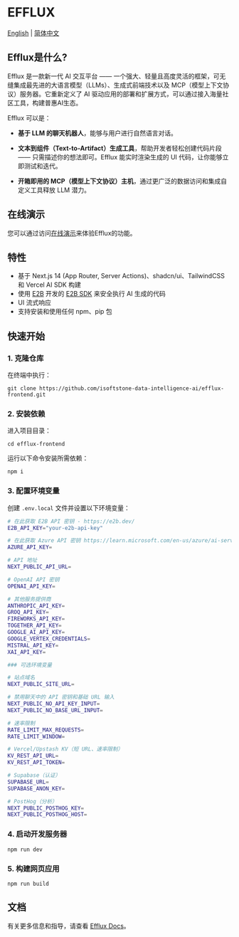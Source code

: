 # EFFLUX

[English](./README.md) | [简体中文](./README_CN.md)

## Efflux是什么?

Efflux 是一款新一代 AI 交互平台 —— 一个强大、轻量且高度灵活的框架，可无缝集成最先进的大语言模型（LLMs）、生成式前端技术以及 MCP（模型上下文协议）服务器。它重新定义了 AI 驱动应用的部署和扩展方式，可以通过接入海量社区工具，构建普惠AI生态。

Efflux 可以是：

* **基于 LLM 的聊天机器人**，能够与用户进行自然语言对话。

* **文本到组件（Text-to-Artifact）生成工具**，帮助开发者轻松创建代码片段 —— 只需描述你的想法即可。Efflux 能实时渲染生成的 UI 代码，让你能够立即测试和迭代。

* **开箱即用的 MCP（模型上下文协议）主机**，通过更广泛的数据访问和集成自定义工具释放 LLM 潜力。


## 在线演示

您可以通过访问[在线演示](http://47.236.204.213:3000/login)来体验Efflux的功能。


## 特性

- 基于 Next.js 14 (App Router, Server Actions)、shadcn/ui、TailwindCSS 和 Vercel AI SDK 构建
- 使用 [E2B](https://e2b.dev) 开发的 [E2B SDK](https://github.com/e2b-dev/code-interpreter) 来安全执行 AI 生成的代码
- UI 流式响应
- 支持安装和使用任何 npm、pip 包

## 快速开始

### 1. 克隆仓库

在终端中执行：

```
git clone https://github.com/isoftstone-data-intelligence-ai/efflux-frontend.git
```

### 2. 安装依赖

进入项目目录：

```
cd efflux-frontend
```

运行以下命令安装所需依赖：

```
npm i
```

### 3. 配置环境变量

创建 `.env.local` 文件并设置以下环境变量：

```sh
# 在此获取 E2B API 密钥 - https://e2b.dev/
E2B_API_KEY="your-e2b-api-key"

# 在此获取 Azure API 密钥 https://learn.microsoft.com/en-us/azure/ai-services/openai/how-to/create-resource?tabs=portal
AZURE_API_KEY=

# API 地址
NEXT_PUBLIC_API_URL=

# OpenAI API 密钥
OPENAI_API_KEY=

# 其他服务提供商
ANTHROPIC_API_KEY=
GROQ_API_KEY=
FIREWORKS_API_KEY=
TOGETHER_API_KEY=
GOOGLE_AI_API_KEY=
GOOGLE_VERTEX_CREDENTIALS=
MISTRAL_API_KEY=
XAI_API_KEY=

### 可选环境变量

# 站点域名
NEXT_PUBLIC_SITE_URL=

# 禁用聊天中的 API 密钥和基础 URL 输入
NEXT_PUBLIC_NO_API_KEY_INPUT=
NEXT_PUBLIC_NO_BASE_URL_INPUT=

# 速率限制
RATE_LIMIT_MAX_REQUESTS=
RATE_LIMIT_WINDOW=

# Vercel/Upstash KV（短 URL、速率限制）
KV_REST_API_URL=
KV_REST_API_TOKEN=

# Supabase（认证）
SUPABASE_URL=
SUPABASE_ANON_KEY=

# PostHog（分析）
NEXT_PUBLIC_POSTHOG_KEY=
NEXT_PUBLIC_POSTHOG_HOST=
```

### 4. 启动开发服务器

```
npm run dev
```

### 5. 构建网页应用

```
npm run build
```


## 文档

有关更多信息和指导，请查看 [Efflux Docs](http://localhost:8080/efflux-frontend/zh/)。